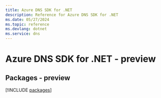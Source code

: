 ```yaml
---
title: Azure DNS SDK for .NET
description: Reference for Azure DNS SDK for .NET
ms.date: 05/27/2024
ms.topic: reference
ms.devlang: dotnet
ms.service: dns
---
```

# Azure DNS SDK for .NET - preview
## Packages - preview
[!INCLUDE [packages](dns-index.md)]